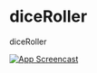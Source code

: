 # diceRoller
diceRoller


[![App Screencast](https://img.youtube.com/vi/LEmD6Trn2hI/maxresdefault.jpg)](https://youtube.com/shorts/LEmD6Trn2hI?feature=share)
